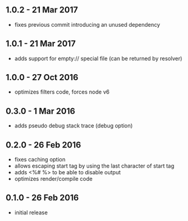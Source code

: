 ## 1.0.2 - 21 Mar 2017

- fixes previous commit introducing an unused dependency

## 1.0.1 - 21 Mar 2017

- adds support for empty:// special file (can be returned by resolver)

## 1.0.0 - 27 Oct 2016

- optimizes filters code, forces node v6

## 0.3.0 - 1 Mar 2016

- adds pseudo debug stack trace (debug option)

## 0.2.0 - 26 Feb 2016

- fixes caching option
- allows escaping start tag by using the last character of start tag
- adds <%# %> to be able to disable output
- optimizes render/compile code

## 0.1.0 - 26 Feb 2016

- initial release
